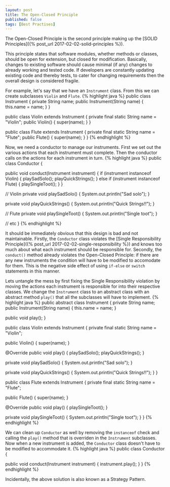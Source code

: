 ```yaml
---
layout: post
title: The Open-Closed Principle
published: false
tags: [Best Practises]
---
```


The Open-Closed Principle is the second principle making up the [SOLID Principles]({% post_url 2017-02-02-solid-principles %}).

This principle states that software modules, whether methods or classes, should be open for extension, but closed for modification. Basically, changes to existing software should cause minimal (if any) changes to already working and tested code. If developers are constantly updating existing code and thereby tests, to cater for changing requirements then the overall design is considered fragile.

For example, let's say that we have an `Instrument` class. From this we can create subclasses `Violin` and `Flute`.
{% highlight java %}
public class Instrument {
  private String name;
  public Instrument(String name) {
    this.name = name;
  }
}

public class Violin extends Instrument {
  private final static String name = "Violin";
  public Violin() {
    super(name);
  }
}

public class Flute extends Instrument {
  private final static String name = "Flute";
  public Flute() {
    super(name);
  }
}
{% endhighlight %}

Now, we need a conductor to manage our instruments. First we set out the various actions that each instrument must complete. Then the conductor calls on the actions for each instrument in turn.
{% highlight java %}
public class Conductor {

  public void conduct(Instrument instrument) {
    if (instrument instanceof Violin) {
      playSadSolo();
      playQuickStrings();
    } else if (instrument instanceof Flute) {
      playSingleToot();
    }
  }

  // Violin
  private void playSadSolo() {
    System.out.println("Sad solo");
  }

  private void playQuickStrings() {
    System.out.println("Quick Strings!!");
  }

  // Flute
  private void playSingleToot() {
    System.out.println("Single toot");
  }

  // etc
}
{% endhighlight %}

It should be immediately obvious that this design is bad and not maintainable. Firstly, the `Conductor` class violates the [Single Responsibility Principle]({% post_url 2017-02-02-single-responsibility %}) and knows too much about what each instrument should be responsible for. Secondly, the `conduct()` method already violates the Open-Closed Principle: if there are any new instruments the condition will have to be modified to accomodate for them. This is the negative side effect of using `if-else` or `switch` statements in this manner.

Lets untangle the mess by first fixing the Single Responsibility violation by moving the actions each instrument is responsible for into their respective classes. We change the `Instrument` class to an abstract class with an abstract method `play()` that all the subclasses will have to implement.
{% highlight java %}
public abstract class Instrument {
  private String name;
  public Instrument(String name) {
    this.name = name;
  }

  public void play();
}

public class Violin extends Instrument {
  private final static String name = "Violin";

  public Violin() {
    super(name);
  }

  @Override
  public void play() {
    playSadSolo();
    playQuickStrings();
  }

  private void playSadSolo() {
    System.out.println("Sad solo");
  }

  private void playQuickStrings() {
    System.out.println("Quick Strings!!");
  }
}

public class Flute extends Instrument {
  private final static String name = "Flute";

  public Flute() {
    super(name);
  }

  @Override
  public void play() {
    playSingleToot();
  }

  private void playSingleToot() {
    System.out.println("Single toot");
  }
}
{% endhighlight %}

We can clean up `Conductor` as well by removing the `instanceof` check and calling the `play()` method that is overriden in the `Instrument` subclasses. Now when a new instrument is added, the `Conductor` class doesn't have to be modified to accommodate it.
{% highlight java %}
public class Conductor {

  public void conduct(Instrument instrument) {
    instrument.play();
  }
}
{% endhighlight %}

Incidentally, the above solution is also known as a Strategy Pattern.
